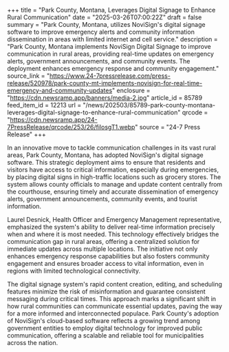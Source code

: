 +++
title = "Park County, Montana, Leverages Digital Signage to Enhance Rural Communication"
date = "2025-03-26T07:00:22Z"
draft = false
summary = "Park County, Montana, utilizes NoviSign's digital signage software to improve emergency alerts and community information dissemination in areas with limited internet and cell service."
description = "Park County, Montana implements NoviSign Digital Signage to improve communication in rural areas, providing real-time updates on emergency alerts, government announcements, and community events. The deployment enhances emergency response and community engagement."
source_link = "https://www.24-7pressrelease.com/press-release/520978/park-county-mt-implements-novisign-for-real-time-emergency-and-community-updates"
enclosure = "https://cdn.newsramp.app/banners/media-2.jpg"
article_id = 85789
feed_item_id = 12213
url = "/news/202503/85789-park-county-montana-leverages-digital-signage-to-enhance-rural-communication"
qrcode = "https://cdn.newsramp.app/24-7PressRelease/qrcode/253/26/filosgT1.webp"
source = "24-7 Press Release"
+++

<p>In an innovative move to tackle communication challenges in its vast rural areas, Park County, Montana, has adopted NoviSign's digital signage software. This strategic deployment aims to ensure that residents and visitors have access to critical information, especially during emergencies, by placing digital signs in high-traffic locations such as grocery stores. The system allows county officials to manage and update content centrally from the courthouse, ensuring timely and accurate dissemination of emergency alerts, government announcements, community events, and tourist information.</p><p>Laurel Desnick, Health Officer and Emergency Management representative, emphasized the system's ability to deliver real-time information precisely when and where it is most needed. This technology effectively bridges the communication gap in rural areas, offering a centralized solution for immediate updates across multiple locations. The initiative not only enhances emergency response capabilities but also fosters community engagement and ensures broader access to vital information, even in regions with limited technological connectivity.</p><p>The digital signage system's rapid content creation, editing, and scheduling features minimize the risk of misinformation and guarantee consistent messaging during critical times. This approach marks a significant shift in how rural communities can communicate essential updates, paving the way for a more informed and interconnected populace. Park County's adoption of NoviSign's cloud-based software reflects a growing trend among government entities to employ digital technology for improved public communication, offering a scalable and reliable tool for municipalities across the nation.</p>